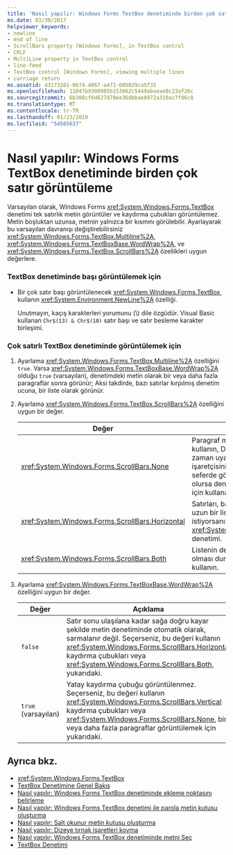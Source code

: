 ```yaml
---
title: 'Nasıl yapılır: Windows Forms TextBox denetiminde birden çok satır görüntüleme'
ms.date: 03/30/2017
helpviewer_keywords:
- newline
- end of line
- ScrollBars property [Windows Forms], in TextBox control
- CRLF
- MultiLine property in TextBox control
- line-feed
- TextBox control [Windows Forms], viewing multiple lines
- carriage return
ms.assetid: 43173201-0b74-4067-a472-605029ca5f35
ms.openlocfilehash: 11047b9308905b153662c5449abeeae8c23af26c
ms.sourcegitcommit: 6b308cf6d627d78ee36dbbae8972a310ac7fd6c8
ms.translationtype: MT
ms.contentlocale: tr-TR
ms.lasthandoff: 01/23/2019
ms.locfileid: "54565637"
---
```

# <a name="how-to-view-multiple-lines-in-the-windows-forms-textbox-control"></a>Nasıl yapılır: Windows Forms TextBox denetiminde birden çok satır görüntüleme
Varsayılan olarak, Windows Forms <xref:System.Windows.Forms.TextBox> denetimi tek satırlık metin görüntüler ve kaydırma çubukları görüntülemez. Metin boşluktan uzunsa, metnin yalnızca bir kısmını görülebilir. Ayarlayarak bu varsayılan davranışı değiştirebilirsiniz <xref:System.Windows.Forms.TextBox.Multiline%2A>, <xref:System.Windows.Forms.TextBoxBase.WordWrap%2A>, ve <xref:System.Windows.Forms.TextBox.ScrollBars%2A> özellikleri uygun değerlere.  
  
### <a name="to-display-a-carriage-return-in-the-textbox-control"></a>TextBox denetiminde başı görüntülemek için  
  
-   Bir çok satır başı görüntülenecek <xref:System.Windows.Forms.TextBox>, kullanın <xref:System.Environment.NewLine%2A> özelliği.  
  
     Unutmayın, kaçış karakterleri yorumunu (\\) dile özgüdür. Visual Basic kullanan `Chr$(13) & Chr$(10)` satır başı ve satır besleme karakter birleşimi.  
  
### <a name="to-view-multiple-lines-in-the-textbox-control"></a>Çok satırlı TextBox denetiminde görüntülemek için  
  
1.  Ayarlama <xref:System.Windows.Forms.TextBox.Multiline%2A> özelliğini `true`. Varsa <xref:System.Windows.Forms.TextBoxBase.WordWrap%2A> olduğu `true` (varsayılan), denetimdeki metin olarak bir veya daha fazla paragraflar sonra görünür; Aksi takdirde, bazı satırlar kırpılmış denetim ucuna, bir liste olarak görünür.  
  
2.  Ayarlama <xref:System.Windows.Forms.TextBox.ScrollBars%2A> özelliğini uygun bir değer.  
  
    |Değer|Açıklama|  
    |-----------|-----------------|  
    |<xref:System.Windows.Forms.ScrollBars.None>|Paragraf metni olacaksa, bu değeri kullanın, Denetim neredeyse her zaman uyar. Kullanıcı, fare işaretçisini metnin tümünü tek seferde görüntülemek için çok uzun olursa denetim içinde hareket etmek için kullanabilirsiniz.|  
    |<xref:System.Windows.Forms.ScrollBars.Horizontal>|Satırları, bazıları da olabilir genişliğini uzun bir listesini görüntülemek istiyorsanız, bu değeri kullanın <xref:System.Windows.Forms.TextBox> denetimi.|  
    |<xref:System.Windows.Forms.ScrollBars.Both>|Listenin denetimin yüksekliği uzun olması durumunda bu değeri kullanın.|  
  
3.  Ayarlama <xref:System.Windows.Forms.TextBoxBase.WordWrap%2A> özelliğini uygun bir değer.  
  
    |Değer|Açıklama|  
    |-----------|-----------------|  
    |`false`|Satır sonu ulaşılana kadar sağa doğru kayar şekilde metin denetiminde otomatik olarak, sarmalanır değil. Seçerseniz, bu değeri kullanın <xref:System.Windows.Forms.ScrollBars.Horizontal> kaydırma çubukları veya <xref:System.Windows.Forms.ScrollBars.Both>, yukarıdaki.|  
    |`true` (varsayılan)|Yatay kaydırma çubuğu görüntülenmez. Seçerseniz, bu değeri kullanın <xref:System.Windows.Forms.ScrollBars.Vertical> kaydırma çubukları veya <xref:System.Windows.Forms.ScrollBars.None>, bir veya daha fazla paragraflar görüntülemek için yukarıdaki.|  
  
## <a name="see-also"></a>Ayrıca bkz.
- <xref:System.Windows.Forms.TextBox>
- [TextBox Denetimine Genel Bakış](../../../../docs/framework/winforms/controls/textbox-control-overview-windows-forms.md)
- [Nasıl yapılır: Windows Forms TextBox denetiminde ekleme noktasını belirleme](../../../../docs/framework/winforms/controls/how-to-control-the-insertion-point-in-a-windows-forms-textbox-control.md)
- [Nasıl yapılır: Windows Forms TextBox denetimi ile parola metin kutusu oluşturma](../../../../docs/framework/winforms/controls/how-to-create-a-password-text-box-with-the-windows-forms-textbox-control.md)
- [Nasıl yapılır: Salt okunur metin kutusu oluşturma](../../../../docs/framework/winforms/controls/how-to-create-a-read-only-text-box-windows-forms.md)
- [Nasıl yapılır: Dizeye tırnak işaretleri koyma](../../../../docs/framework/winforms/controls/how-to-put-quotation-marks-in-a-string-windows-forms.md)
- [Nasıl yapılır: Windows Forms TextBox denetiminde metni Seç](../../../../docs/framework/winforms/controls/how-to-select-text-in-the-windows-forms-textbox-control.md)
- [TextBox Denetimi](../../../../docs/framework/winforms/controls/textbox-control-windows-forms.md)

